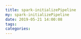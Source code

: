 ```yaml
---
title: spark-initializePipeline
my: spark-initializePipeline
date: 2019-05-21 14:00:08
tags:
categories:
---
```

